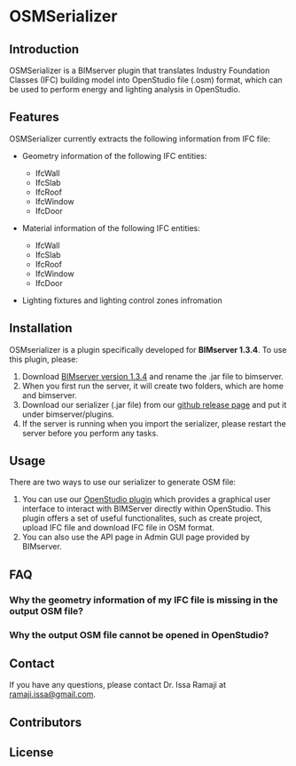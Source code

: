 # OSMSerializer

## Introduction

OSMSerializer is a BIMserver plugin that translates Industry Foundation Classes (IFC) building model into OpenStudio file (.osm) format, which can be used to perform energy and lighting analysis in OpenStudio. 

## Features

OSMSerializer currently extracts the following information from IFC file:

* Geometry information of the following IFC entities:
	
	* IfcWall
	* IfcSlab
	* IfcRoof
	* IfcWindow
	* IfcDoor

* Material information of the following IFC entities:

	* IfcWall 
	* IfcSlab
	* IfcRoof
	* IfcWindow
	* IfcDoor

* Lighting fixtures and lighting control zones infromation  

## Installation

OSMserializer is a plugin specifically developed for **BIMserver 1.3.4**. 
To use this plugin, please: 

1. Download [BIMserver version 1.3.4](https://github.com/opensourceBIM/BIMserver/releases/download/1.3.4-FINAL-2014-10-17/bimserver-1.3.4-FINAL-2014-10-17.jar) and rename the .jar file to bimserver. 
2. When you first run the server, it will create two folders, which are home and bimserver. 
3. Download our serializer (.jar file) from our [github release page](https://github.com/BIMDataHub/OsmSerializer/releases) and put it under bimserver/plugins.
4. If the server is running when you import the serializer, please restart the server before you perform any tasks. 

## Usage

There are two ways to use our serializer to generate OSM file:

1. You can use our [OpenStudio plugin]() which provides a graphical user interface to interact with BIMServer directly within OpenStudio. This plugin offers a set of useful functionalites, such as create project, upload IFC file and download IFC file in OSM format. 
2. You can also use the API page in Admin GUI page provided by BIMserver. 

## FAQ
### Why the geometry information of my IFC file is missing in the output OSM file?

### Why the output OSM file cannot be opened in OpenStudio?



## Contact
If you have any questions, please contact Dr. Issa Ramaji at <ramaji.issa@gmail.com>. 

## Contributors

## License

